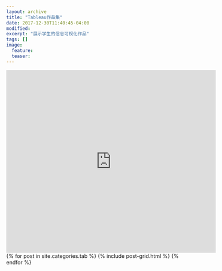 ```yaml
---
layout: archive
title: "Tableau作品集"
date: 2017-12-30T11:40:45-04:00
modified:
excerpt: "展示学生的信息可视化作品"
tags: []
image: 
  feature: 
  teaser:
--- 
```


<iframe src="https://public.tableau.com/views/_18328/1_2?:embed=y&:display_count=yes&publish=yes" width="560px" height="490px" frameborder="0"></iframe>

<div class="tiles">
{% for post in site.categories.tab %}
  {% include post-grid.html %}
{% endfor %}
</div><!-- /.tiles 把所有categories 有 tab 的列出来-->